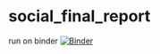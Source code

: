 # social_final_report
run on binder
[![Binder](https://mybinder.org/badge_logo.svg)](https://mybinder.org/v2/gh/lingwsh/social_final_report/master)